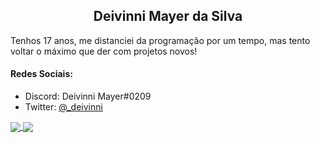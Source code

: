 <h2 align="center">Deivinni Mayer da Silva</h2>

Tenhos 17 anos, me distanciei da programação por um tempo, mas tento voltar o máximo que der com projetos novos!

#### Redes Sociais:
- Discord: Deivinni Mayer#0209
- Twitter: <a href="https://twitter.com/_deivinni">@_deivinni</a>

<a href="https://github.com/deivinni">
  <img align="center" src="https://github-readme-stats.vercel.app/api?username=deivinni&show_icons=true&include_all_commits=true&hide=issues&hide_border=true&theme=buefy&locale=pt-br" />
</a>
<a href="https://github.com/deivinni">
  <img align="center" src="https://github-readme-stats.vercel.app/api/top-langs/?username=deivinni&locale=pt-br&hide_border=true&hide_title=true&theme=vue" />
</a>
